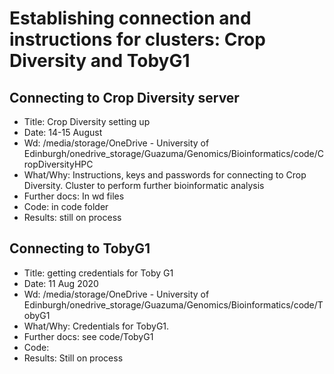 # Establishing connection and instructions for clusters: Crop Diversity and TobyG1

## Connecting to Crop Diversity server
- Title: Crop Diversity setting up
- Date: 14-15 August
- Wd: /media/storage/OneDrive - University of Edinburgh/onedrive_storage/Guazuma/Genomics/Bioinformatics/code/CropDiversityHPC
- What/Why: Instructions, keys and passwords for connecting to Crop Diversity. Cluster to perform further bioinformatic analysis
- Further docs: In wd files
- Code: in code folder
- Results: still on process

## Connecting to TobyG1
- Title: getting credentials for Toby G1
- Date: 11 Aug 2020
- Wd: /media/storage/OneDrive - University of Edinburgh/onedrive_storage/Guazuma/Genomics/Bioinformatics/code/TobyG1
- What/Why: Credentials for TobyG1.
- Further docs: see code/TobyG1
- Code:
- Results:  Still on process
 
